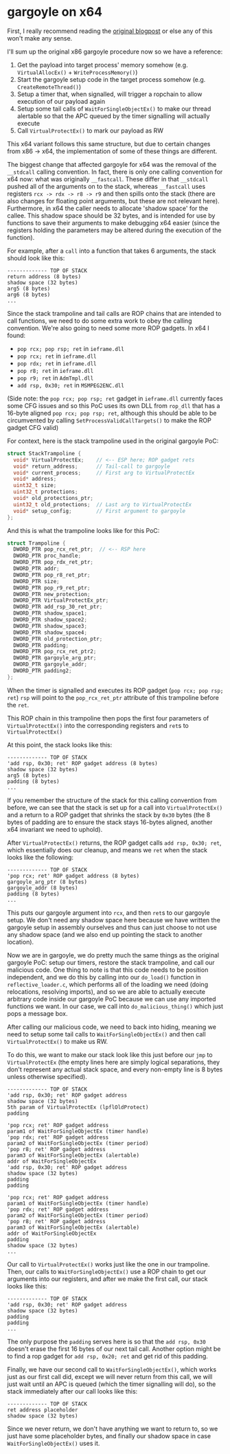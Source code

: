 # gargoyle on x64


First, I really recommend reading the [original blogpost](https://lospi.net/security/assembly/c/cpp/developing/software/2017/03/04/gargoyle-memory-analysis-evasion.html) or else any of this won't make any sense.

I'll sum up the original x86 gargoyle procedure now so we have a reference:

  1. Get the payload into target process' memory somehow (e.g. `VirtualAllocEx()` + `WriteProcessMemory()`)
  2. Start the gargoyle setup code in the target process somehow (e.g. `CreateRemoteThread()`)
  3. Setup a timer that, when signalled, will trigger a ropchain to allow execution of our payload again
  4. Setup some tail calls of `WaitForSingleObjectEx()` to make our thread alertable so that the APC queued by the timer signalling will actually execute
  5. Call `VirtualProtectEx()` to mark our payload as RW

This x64 variant follows this same structure, but due to certain changes from x86 -> x64, the implementation of some of these things are different.

The biggest change that affected gargoyle for x64 was the removal of the `__stdcall` calling convention. In fact, there is only one calling convention for x64 now: what was originally `__fastcall`. These differ in that `__stdcall` pushed all of the arguments on to the stack, whereas `__fastcall` uses registers `rcx -> rdx -> r8 -> r9` and then spills onto the stack (there are also changes for floating point arguments, but these are not relevant here). Furthermore, in x64 the caller needs to allocate 'shadow space' for the callee. This shadow space should be 32 bytes, and is intended for use by functions to save their arguments to make debugging x64 easier (since the registers holding the parameters may be altered during the execution of the function).

For example, after a `call` into a function that takes 6 arguments, the stack should look like this:

```
------------- TOP OF STACK
return address (8 bytes)
shadow space (32 bytes)
arg5 (8 bytes)
arg6 (8 bytes)
...
```

Since the stack trampoline and tail calls are ROP chains that are intended to call functions, we need to do some extra work to obey the calling convention. We're also going to need some more ROP gadgets. In x64 I found:

  - `pop rcx; pop rsp; ret` in `ieframe.dll`
  - `pop rcx; ret` in `ieframe.dll`
  - `pop rdx; ret` in `ieframe.dll`
  - `pop r8; ret` in `ieframe.dll`
  - `pop r9; ret` in `AdmTmpl.dll`
  - `add rsp, 0x30; ret` in `MSMPEG2ENC.dll`

(Side note: the `pop rcx; pop rsp; ret` gadget in `ieframe.dll` currently faces some CFG issues and so this PoC uses its own DLL from `rop_dll` that has a 16-byte aligned `pop rcx; pop rsp; ret`, although this should be able to be circumvented by calling `SetProcessValidCallTargets()` to make the ROP gadget CFG valid)

For context, here is the stack trampoline used in the original gargoyle PoC:

```c
struct StackTrampoline {
  void* VirtualProtectEx;    // <-- ESP here; ROP gadget rets
  void* return_address;      // Tail-call to gargoyle
  void* current_process;     // First arg to VirtualProtectEx
  void* address;
  uint32_t size;
  uint32_t protections;
  void* old_protections_ptr;
  uint32_t old_protections;  // Last arg to VirtualProtectEx
  void* setup_config;        // First argument to gargoyle
};
```

And this is what the trampoline looks like for this PoC:
```c
struct Trampoline {
  DWORD_PTR pop_rcx_ret_ptr;  // <-- RSP here
  DWORD_PTR proc_handle;
  DWORD_PTR pop_rdx_ret_ptr;
  DWORD_PTR addr;
  DWORD_PTR pop_r8_ret_ptr;
  DWORD_PTR size;
  DWORD_PTR pop_r9_ret_ptr;
  DWORD_PTR new_protection;
  DWORD_PTR VirtualProtectEx_ptr;
  DWORD_PTR add_rsp_30_ret_ptr;
  DWORD_PTR shadow_space1;
  DWORD_PTR shadow_space2;
  DWORD_PTR shadow_space3;
  DWORD_PTR shadow_space4;
  DWORD_PTR old_protection_ptr;
  DWORD_PTR padding;
  DWORD_PTR pop_rcx_ret_ptr2;
  DWORD_PTR gargoyle_arg_ptr;
  DWORD_PTR gargoyle_addr;
  DWORD_PTR padding2;
};
```

When the timer is signalled and executes its ROP gadget (`pop rcx; pop rsp; ret`) `rsp` will point to the `pop_rcx_ret_ptr` attribute of this trampoline before the `ret`.

This ROP chain in this trampoline then pops the first four parameters of `VirtualProtectEx()` into the corresponding registers and `ret`s to `VirtualProtectEx()`

At this point, the stack looks like this:

```
------------- TOP OF STACK
'add rsp, 0x30; ret' ROP gadget address (8 bytes)
shadow space (32 bytes)
arg5 (8 bytes)
padding (8 bytes)
...
```

If you remember the structure of the stack for this calling convention from before, we can see that the stack is set up for a call into `VirtualProtectEx()` and a return to a ROP gadget that shrinks the stack by `0x30` bytes (the 8 bytes of padding are to ensure the stack stays 16-bytes aligned, another x64 invariant we need to uphold).

After `VirtualProtectEx()` returns, the ROP gadget calls `add rsp, 0x30; ret`, which essentially does our cleanup, and means we `ret` when the stack looks like the following:

```
------------- TOP OF STACK
'pop rcx; ret' ROP gadget address (8 bytes)
gargoyle_arg_ptr (8 bytes)
gargoyle_addr (8 bytes)
padding (8 bytes)
...
```

This puts our gargoyle argument into `rcx`, and then `ret`s to our gargoyle setup. We don't need any shadow space here because we have written the gargoyle setup in assembly ourselves and thus can just choose to not use any shadow space (and we also end up pointing the stack to another location).

Now we are in gargoyle, we do pretty much the same things as the original gargoyle PoC: setup our timers, restore the stack trampoline, and call our malicious code. One thing to note is that this code needs to be position independent, and we do this by calling into our `do_load()` function in `reflective_loader.c`, which performs all of the loading we need (doing relocations, resolving imports), and so we are able to actually execute arbitrary code inside our gargoyle PoC because we can use any imported functions we want. In our case, we call into `do_malicious_thing()` which just pops a message box.

After calling our malicious code, we need to back into hiding, meaning we need to setup some tail calls to `WaitForSingleObjectEx()` and then call `VirtualProtectEx()` to make us RW.

To do this, we want to make our stack look like this just before our `jmp` to `VirtualProtectEx` (the empty lines here are simply logical separations, they don't represent any actual stack space, and every non-empty line is 8 bytes unless otherwise specified).

```
------------- TOP OF STACK
'add rsp, 0x30; ret' ROP gadget address
shadow space (32 bytes)
5th param of VirtualProtectEx (lpflOldProtect)
padding

'pop rcx; ret' ROP gadget address
param1 of WaitForSingleObjectEx (timer handle)
'pop rdx; ret' ROP gadget address
param2 of WaitForSingleObjectEx (timer period)
'pop r8; ret' ROP gadget address
param3 of WaitForSingleObjectEx (alertable)
addr of WaitForSingleObjectEx
'add rsp, 0x30; ret' ROP gadget address
shadow space (32 bytes)
padding
padding

'pop rcx; ret' ROP gadget address
param1 of WaitForSingleObjectEx (timer handle)
'pop rdx; ret' ROP gadget address
param2 of WaitForSingleObjectEx (timer period)
'pop r8; ret' ROP gadget address
param3 of WaitForSingleObjectEx (alertable)
addr of WaitForSingleObjectEx
padding
shadow space (32 bytes)
...
```

Our call to `VirtualProtectEx()` works just like the one in our trampoline. Then, our calls to `WaitForSingleObjectEx()` use a ROP chain to get our arguments into our registers, and after we make the first call, our stack looks like this:

```
------------- TOP OF STACK
'add rsp, 0x30; ret' ROP gadget address
shadow space (32 bytes)
padding
padding
...
```

The only purpose the `padding` serves here is so that the `add rsp, 0x30` doesn't erase the first 16 bytes of our next tail call. Another option might be to find a rop gadget for `add rsp, 0x20; ret` and get rid of this padding.

Finally, we have our second call to `WaitForSingleObjectEx()`, which works just as our first call did, except we will never return from this call, we will just wait until an APC is queued (which the timer signalling will do), so the stack immediately after our call looks like this:

```
------------- TOP OF STACK
ret address placeholder
shadow space (32 bytes)
```

Since we never return, we don't have anything we want to return to, so we just have some placeholder bytes, and finally our shadow space in case `WaitForSingleObjectEx()` uses it.












